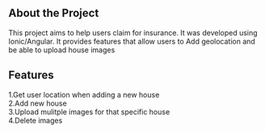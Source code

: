 ## About the Project
This project aims to help users claim for insurance. It was developed using Ionic/Angular. It provides features that allow users to Add geolocation and be able to upload house images 
## Features
1.Get user location when adding a new house<br/>
2.Add new house<br/>
3.Upload mulitple images for that specific house <br/>
4.Delete images<br/>

